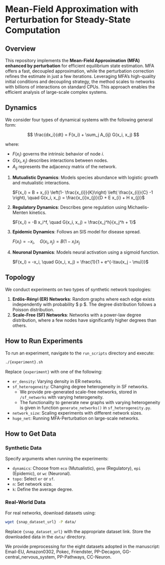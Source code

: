 # Mean-Field Approximation with Perturbation for Steady-State Computation

## Overview
This repository implements the **Mean-Field Approximation (MFA) enhanced by perturbation** for efficient equilibrium state estimation. MFA offers a fast, decoupled approximation, while the perturbation correction refines the estimate in just a few iterations. Leveraging MFA’s high-quality initial conditions and decoupling strategy, the method scales to networks with billions of interactions on standard CPUs. This approach enables the efficient analysis of large-scale complex systems.

## Dynamics 
We consider four types of dynamical systems with the following general form:

$$ 
\frac{dx_i}{dt} = F(x_i) + \sum_j A_{ij} G(x_i, x_j)
$$

where:
- $F(x_i)$ governs the intrinsic behavior of node $i$.
- $G(x_i, x_j)$ describes interactions between nodes.
- $A_{ij}$ represents the adjacency matrix of the network.

 
1. **Mutualistic Dynamics**: Models species abundance with logistic growth and mutualistic interactions.

   $F(x_i) = B + x_{i} \left(1- \frac{x_{i}}{K}\right) \left( \frac{x_{i}}{C} -1 \right), \quad G(x_i, x_j) = \frac{x_{i}x_{j}}{D + E x_{i} + H x_{j}}$
3. **Regulatory Dynamics**: Describes gene regulation using Michaelis-Menten kinetics.

   $F(x_i) = -B x_i^f, \quad G(x_i, x_j) = \frac{x_j^h}{x_j^h + 1}$
5. **Epidemic Dynamics**: Follows an SIS model for disease spread.

   $F(x_i) = -x_i, \quad G(x_i, x_j) = B(1 - x_i)x_j$
7. **Neuronal Dynamics**: Models neural activation using a sigmoid function.

   $F(x_i) = -x_i, \quad G(x_i, x_j) = \frac{1}{1 + e^{-\tau(x_j - \mu)}}$

## Topology  
We conduct experiments on two types of synthetic network topologies:
1. **Erdős-Rényi (ER) Networks**: Random graphs where each edge exists independently with probability $ p $. The degree distribution follows a Poisson distribution.
2. **Scale-Free (SF) Networks**: Networks with a power-law degree distribution, where a few nodes have significantly higher degrees than others.

## How to Run Experiments
To run an experiment, navigate to the `run_scripts` directory and execute:
```sh
./{experiment}.sh
```
Replace `{experiment}` with one of the following:
- `er_density`: Varying density in ER networks.
- `sf_heterogeneity`: Changing degree heterogeneity in SF networks.
   - We provide pre-generated scale-free networks, stored in `/sf_networks` with varying heterogeneity. 
   - The functionality to generate new graphs with varying heterogeneity is given in function `generate_networks()` in `sf_heterogeneity.py`.
- `network_size`: Scaling experiments with different network sizes.
- `huge_net`: Running MFA-Perturbation on large-scale networks.

  
## How to Get Data
### Synthetic Data
Specify arguments when running the experiments:
- `dynamics`: Choose from `eco` (Mutualistic), `gene` (Regulatory), `epi` (Epidemic), or `wc` (Neuronal).
- `topo`: Select `er` or `sf`.
- `n`: Set network size.
- `k`: Define the average degree.

### Real-World Data
For real networks, download datasets using:
```sh
wget {snap_dataset_url} -P data/
```
Replace `{snap_dataset_url}` with the appropriate dataset link. Store the downloaded data in the `data/` directory.
 
We provide preprocessing for the eight datasets adopted in the manuscript:
Email-EU, Amazon0302, Pokec, Friendster, PP-Decagon, GG-central_nervous_system, PP-Pathways, CC-Neuron.

